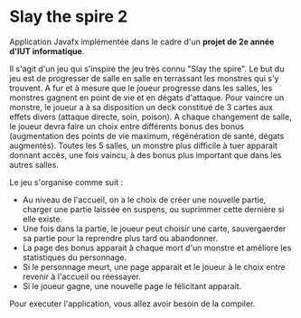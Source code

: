# Slay the spire 2
 
Application Javafx implémentée dans le cadre d'un **projet de 2e année d'IUT informatique**.

Il s'agit d'un jeu qui s'inspire the jeu très connu "Slay the spire". 
Le but du jeu est de progresser de salle en salle en terrassant les monstres qui s'y trouvent.
A fur et à mesure que le joueur progresse dans les salles, les monstres gagnent en point de vie et en dégats d'attaque.
Pour vaincre un monstre, le joueur a à sa disposition un deck constitué de 3 cartes aux effets divers (attaque directe, soin, poison).
A chaque changement de salle, le joueur devra faire un choix entre différents bonus des bonus (augmentation des points de vie maximum, régénération de santé, dégats augmentés).
Toutes les 5 salles, un monstre plus difficile à tuer apparait donnant accès, une fois vaincu, à des bonus plus important que dans les autres salles.

Le jeu s'organise comme suit :
 - Au niveau de l'accueil, on a le choix de créer une nouvelle partie, charger une partie laissée en suspens, ou suprimmer cette dernière si elle existe.
 - Une fois dans la partie, le joueur peut choisir une carte, sauvergaerder sa partie pour la reprendre plus tard ou abandonner.
 - La page des bonus apparait à chaque mort d'un monstre et améliore les statistiques du personnage.
 - Si le personnage meurt, une page apparait et le joueur à le choix entre revenir à l'accueil ou réessayer.
 - Si le joueur gagne, une nouvelle page le félicitant apparait.

Pour executer l'application, vous allez avoir besoin de la compiler.

